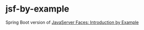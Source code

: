 # jsf-by-example

Spring Boot version of [JavaServer Faces: Introduction by Example](http://www.apress.com/9781484208397)
